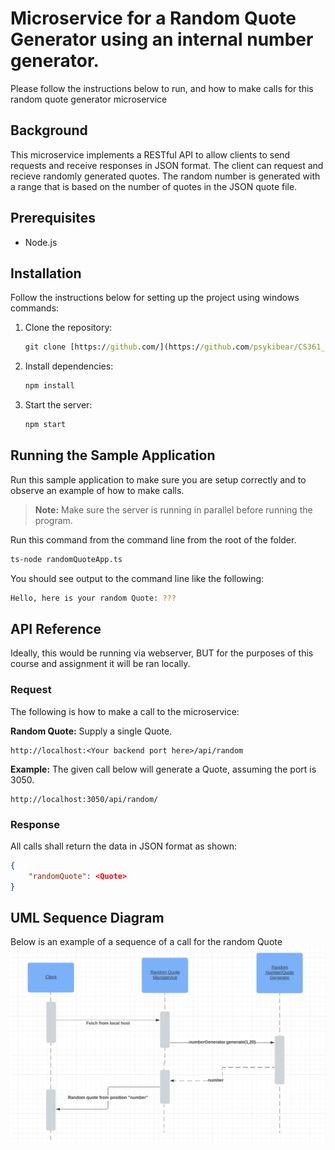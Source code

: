 # Microservice for a Random Quote Generator using an internal number generator. 
Please follow the instructions below to run, and how to make calls for this random quote generator microservice

## Background
This microservice implements a RESTful API to allow clients to send requests and receive responses in JSON format. The client can request and recieve randomly generated quotes. The random number is generated with a range that is based on the number of quotes in the JSON quote file.

## Prerequisites

- Node.js

## Installation

Follow the instructions below for setting up the project using windows commands:

1. Clone the repository:
    ```cmd
    git clone [https://github.com/](https://github.com/psykibear/CS361_random_quote_generator/tree/main/random_quote_microservice_361)
    ```
2. Install dependencies:
    ```cmd
    npm install
    ```
4. Start the server:
    ```cmd
    npm start
    ```

## Running the Sample Application
Run this sample application to make sure you are setup correctly and to observe an example of how to make calls. 

>**Note:** Make sure the server is running in parallel before running the program.

Run this command from the command line from the root of the folder.
```bash
ts-node randomQuoteApp.ts
```    
You should see output to the command line like the following:
```bash
Hello, here is your random Quote: ???
```
## API Reference
Ideally, this would be running via webserver, BUT for the purposes of this course and assignment it will be ran locally.

### Request
The following is how to make a call to the microservice:

**Random Quote:** Supply a single Quote.
```
http://localhost:<Your backend port here>/api/random
```

**Example:** The given call below will generate a Quote, assuming the port is 3050.
```
http://localhost:3050/api/random/
```

### Response
All calls shall return the data in JSON format as shown:

```json
{
    "randomQuote": <Quote>
}
```
## UML Sequence Diagram
Below is an example of a sequence of a call for the random Quote
![Random Quote Generator UML](UML.PNG)
